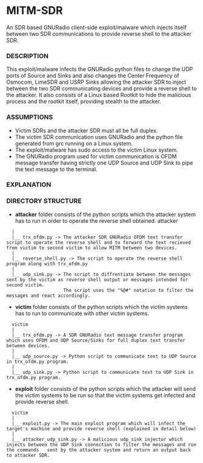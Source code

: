 # MITM-SDR
An SDR based GNURadio client-side exploit/malware which injects itself between two SDR communications to provide reverse shell to the attacker SDR.

### DESCRIPTION
This exploit/malware infects the GNURadio python files to change the UDP ports of Source and Sinks and also changes the Center Frequency of Osmocom, LimeSDR and USRP Sinks allowing the attacker SDR to inject between the two SDR communicating devices and provide a reverse shell to the attacker.
It also consists of a Linux based Rootkit to hide the malicious process and the rootkit itself, providing stealth to the attacker.

### ASSUMPTIONS
* Victim SDRs and the attacker SDR must all be full duplex.
* The victim SDR communication uses GNURadio and the python file generated from grc running on a Linux system.
* The exploit/malware has sudo access to the victim Linux system.
* The GNURadio program used for victim communication is OFDM message transfer having strictly one UDP Source and UDP Sink to pipe the text message to the terminal.

### EXPLANATION

### DIRECTORY STRUCTURE

  * **attacker** folder consists of the python scripts which the attacker system has to run in order to operate the reverse shell obtained.
  attacker
```  
  |
  |__ trx_ofdm.py -> The attacker SDR GNURadio OFDM text transfer script to operate the reverse shell and to forward the text recieved from victim to second victim to allow MITM between two devices.
  |
  |__ reverse_shell.py -> The script to operate the reverse shell program along with trx_ofdm.py
  |
  |__ udp_sink.py -> The script to diffrentiate between the messages sent by the victim as reverse shell output or messages intended for second victim.
                     The script uses the "%@#" notation to filter the messages and react accordingly.
```

  * **victim** folder consists of the python scripts which the victim systems has to run to communicate with other victim systems.
```
  victim
  |
  |__ trx_ofdm.py -> A SDR GNURadio text message transfer program which uses OFDM and UDP Source/Sinks for full duplex text transfer between devices.
  |
  |__ udp_source.py -> Python script to communicate text to UDP Source in trx_ofdm.py program.
  |
  |__ udp_sink.py -> Python script to communicate text to UDP Sink in trx_ofdm.py program.
```

  * **exploit** folder consists of the python scripts which the attacker will send the victim systems to be run so that the victim systems get infected and provide reverse shell.
```
  victim
  |
  |__ exploit.py -> The main exploit program which will infect the target's machine and provide reverse shell (explained in detail below)
  |
  |__ attacker_udp_sink.py -> A malicious udp_sink injector which injects between the UDP Sink connection to filter the messages and run the commands   sent by the attacker system and return an output back to attacker SDR.
  
```
